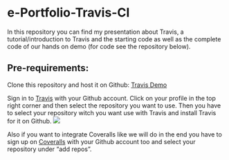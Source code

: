 # e-Portfolio-Travis-CI
In this repository you can find my presentation about Travis, a tutorial/introduction to Travis and the starting code as well as the complete code of our hands on demo (for code see the repository below).

## Pre-requirements:
Clone this repository and host it on Github: [Travis Demo](https://github.com/tf98/TravisDemo)

Sign in to [Travis](www.travis-ci.org) with your Github account. 
Click on your profile in the top right corner and then select the repository you want to use. 
Then you have to select your repository witch you want use with Travis and install Travis for it on Github.
![](imagages/Add_repo_travis.PNG)

Also if you want to integrate Coveralls like we will do in the end you have to sign up on [Coveralls](www.coveralls.io) with your Github account too and select your repository under “add repos”.
